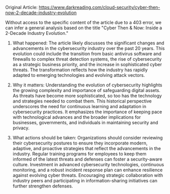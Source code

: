 Original Article: https://www.darkreading.com/cloud-security/cyber-then-now-2-decade-industry-evolution

Without access to the specific content of the article due to a 403 error, we can infer a general analysis based on the title "Cyber Then & Now: Inside a 2-Decade Industry Evolution."

1) What happened: The article likely discusses the significant changes and advancements in the cybersecurity industry over the past 20 years. This evolution could include the transition from basic antivirus software and firewalls to complex threat detection systems, the rise of cybersecurity as a strategic business priority, and the increase in sophisticated cyber threats. The transformation reflects how the industry has rapidly adapted to emerging technologies and evolving attack vectors.

2) Why it matters: Understanding the evolution of cybersecurity highlights the growing complexity and importance of safeguarding digital assets. As threats have become more sophisticated, so too has the technology and strategies needed to combat them. This historical perspective underscores the need for continuous learning and adaptation in cybersecurity practices. It emphasizes the importance of keeping pace with technological advances and the broader implications for businesses, governments, and individuals in maintaining security and privacy.

3) What actions should be taken: Organizations should consider reviewing their cybersecurity postures to ensure they incorporate modern, adaptive, and proactive strategies that reflect the advancements in the industry. Regular training programs for employees to keep them informed of the latest threats and defenses can foster a security-aware culture. Investment in advanced cybersecurity technologies, continuous monitoring, and a robust incident response plan can enhance resilience against evolving cyber threats. Encouraging strategic collaboration with industry peers and participating in information-sharing initiatives can further strengthen defenses.